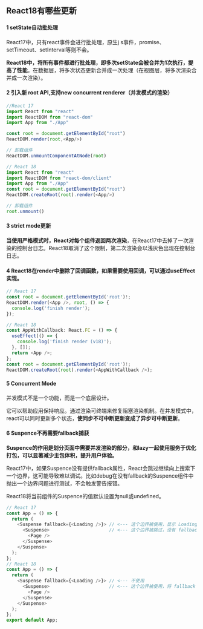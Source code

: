 ## React18有哪些更新

#### 1 setState自动批处理

React17中，只有react事件会进行批处理，原生j s事件，promise、setTimeout、setInterval等则不会。

**React18中，将所有事件都进行批处理，即多次setState会被合并为1次执行，提高了性能**。在数据层，将多次状态更新合并成一次处理（在视图层，将多次渲染合并成一次渲染）。



#### 2 引入新 root API,支持new concurrent renderer（并发模式的渲染） 

```javascript
//React 17
import React from "react"
import ReactDOM from "react-dom"
import App from "./App"

const root = document.getElementById("root")
ReactDOM.render(root,<App/>)

// 卸载组件
ReactDOM.unmountComponentAtNode(root)  

// React 18
import React from "react"
import ReactDOM from "react-dom/client"
import App from "./App"
const root = document.getElementById("root")
ReactDOM.createRoot(root).render(<App/>)

// 卸载组件
root.unmount()
```



#### 3 strict mode更新

**当使用严格模式时，React对每个组件返回两次渲染**，在React17中去掉了一次渲染的控制台日志。React18取消了这个限制，第二次渲染会以浅灰色出现在控制台日志。



#### 4 React18在render中删除了回调函数，如果需要使用回调，可以通过useEffect实现。

```javascript
// React 17
const root = document.getElementById('root')!;
ReactDOM.render(<App />, root, () => {
  console.log('finish render');
});

// React 18
const AppWithCallback: React.FC = () => {
  useEffect(() => {
    console.log('finish render (v18)');
  }, []);
  return <App />;
};
const root = document.getElementById('root')!;
ReactDOM.createRoot(root).render(<AppWithCallback />);
```



#### 5 Concurrent Mode

并发模式不是一个功能，而是一个底层设计。

它可以帮助应用保持响应。通过渲染可终端来修复阻塞渲染机制。在并发模式中，react可以同时更新多个状态，**使同步不可中断更新变成了异步可中断更新**。



#### 6 Suspence不再需要fallback捕获

**Suspence的作用是划分页面中需要并发渲染的部分，和lazy一起使用服务于优化打包，可以显著减少主包体积，提升用户体验。**

React17中，如果Suspence没有提供fallback属性，React会跳过继续向上搜索下一个边界，这可能导致难以调试。比如debug在没有fallback的Suspence组件中抛出一个边界问题进行测试，不会触发警告报错。

React18将当前组件的Suspence的值默认设置为null或undefined。

```javascript
// React 17
const App = () => {
  return (
    <Suspense fallback={<Loading />}> // <--- 这个边界被使用，显示 Loading 组件
      <Suspense>                      // <--- 这个边界被跳过，没有 fallback 属性
        <Page />
      </Suspense>
    </Suspense>
  );
};
// React 18
const App = () => {
  return (
    <Suspense fallback={<Loading />}> // <--- 不使用
      <Suspense>                      // <--- 这个边界被使用，将 fallback 渲染为 null
        <Page />
      </Suspense>
    </Suspense>
  );
};
export default App;

```





